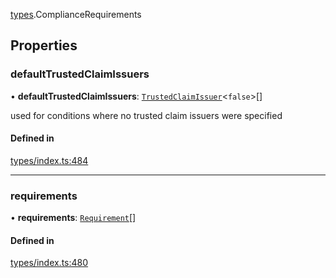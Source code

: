 [types](../../Modules/Types/Types.md).ComplianceRequirements

## Properties

### defaultTrustedClaimIssuers

• **defaultTrustedClaimIssuers**: [`TrustedClaimIssuer`](TrustedClaimIssuer.md)<``false``\>[]

used for conditions where no trusted claim issuers were specified

#### Defined in

[types/index.ts:484](https://github.com/PolymeshAssociation/polymesh-sdk/blob/15be87e8/src/types/index.ts#L484)

___

### requirements

• **requirements**: [`Requirement`](Requirement.md)[]

#### Defined in

[types/index.ts:480](https://github.com/PolymeshAssociation/polymesh-sdk/blob/15be87e8/src/types/index.ts#L480)
